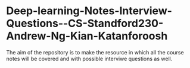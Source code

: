 # Deep-learning-Notes-Interview-Questions--CS-Standford230-Andrew-Ng-Kian-Katanforoosh
The aim of the repository is to make the resource in which all the course notes will be covered and with possible interviwe questions as well.
